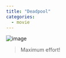 ```yaml
---
title: "Deadpool"
categories:
  - movie
---
```


![image](https://drive.google.com/uc?export=view&id=1ZgoVGDoS4-VWKpIckO22uAhkmLHoCR61)

> Maximum effort!

